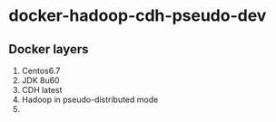 # docker-hadoop-cdh-pseudo-dev

## Docker layers
1. Centos6.7
2. JDK 8u60
3. CDH latest
4. Hadoop in pseudo-distributed mode
5. 

